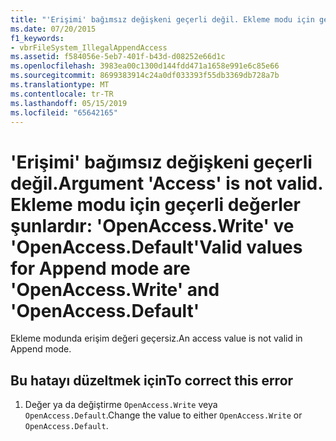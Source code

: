 ```yaml
---
title: "'Erişimi' bağımsız değişkeni geçerli değil. Ekleme modu için geçerli değerler şunlardır: 'OpenAccess.Write' ve 'OpenAccess.Default'"
ms.date: 07/20/2015
f1_keywords:
- vbrFileSystem_IllegalAppendAccess
ms.assetid: f584056e-5eb7-401f-b43d-d08252e66d1c
ms.openlocfilehash: 3983ea00c1300d144fdd471a1658e991e6c85e66
ms.sourcegitcommit: 8699383914c24a0df033393f55db3369db728a7b
ms.translationtype: MT
ms.contentlocale: tr-TR
ms.lasthandoff: 05/15/2019
ms.locfileid: "65642165"
---
```

# <a name="argument-access-is-not-valid-valid-values-for-append-mode-are-openaccesswrite-and-openaccessdefault"></a><span data-ttu-id="6aeab-103">'Erişimi' bağımsız değişkeni geçerli değil.</span><span class="sxs-lookup"><span data-stu-id="6aeab-103">Argument 'Access' is not valid.</span></span> <span data-ttu-id="6aeab-104">Ekleme modu için geçerli değerler şunlardır: 'OpenAccess.Write' ve 'OpenAccess.Default'</span><span class="sxs-lookup"><span data-stu-id="6aeab-104">Valid values for Append mode are 'OpenAccess.Write' and 'OpenAccess.Default'</span></span>
<span data-ttu-id="6aeab-105">Ekleme modunda erişim değeri geçersiz.</span><span class="sxs-lookup"><span data-stu-id="6aeab-105">An access value is not valid in Append mode.</span></span>  
  
## <a name="to-correct-this-error"></a><span data-ttu-id="6aeab-106">Bu hatayı düzeltmek için</span><span class="sxs-lookup"><span data-stu-id="6aeab-106">To correct this error</span></span>  
  
1. <span data-ttu-id="6aeab-107">Değer ya da değiştirme `OpenAccess.Write` veya `OpenAccess.Default`.</span><span class="sxs-lookup"><span data-stu-id="6aeab-107">Change the value to either `OpenAccess.Write` or `OpenAccess.Default`.</span></span>

